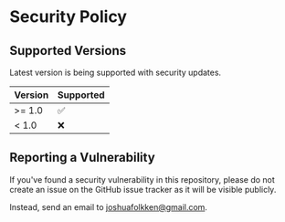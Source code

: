# Security Policy

## Supported Versions

Latest version is being supported with security updates.

| Version | Supported          |
| ------- | ------------------ |
| >= 1.0  | :white_check_mark: |
| < 1.0   | :x:                |

## Reporting a Vulnerability

If you've found a security vulnerability in this repository, please do not create an issue on the GitHub issue tracker as it will be visible publicly.

Instead, send an email to joshuafolkken@gmail.com.

